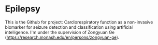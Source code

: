 # Epilepsy

This is the Github for project:
Cardiorespiratory function as a non-invasive biomarker for seizure detection and classification using artificial intelligence.
I'm under the supervision of Zongyuan Ge (https://research.monash.edu/en/persons/zongyuan-ge).
